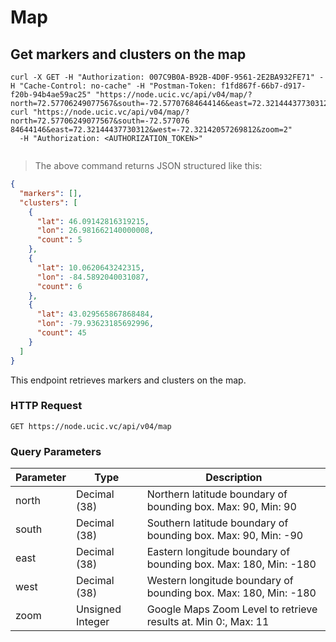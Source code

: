 # Map 

## Get markers and clusters on the map

```shell
curl -X GET -H "Authorization: 007C9B0A-B92B-4D0F-9561-2E2BA932FE71" -H "Cache-Control: no-cache" -H "Postman-Token: f1fd867f-66b7-d917-f20b-94b4ae59ac25" "https://node.ucic.vc/api/v04/map/?north=72.57706249077567&south=-72.57707684644146&east=72.32144437730312&west=-72.32142057269812&zoom=2"
curl "https://node.ucic.vc/api/v04/map/?north=72.57706249077567&south=-72.577076    84644146&east=72.32144437730312&west=-72.32142057269812&zoom=2"
  -H "Authorization: <AUTHORIZATION_TOKEN>"
```

```javascript
```

> The above command returns JSON structured like this:

```json
{
  "markers": [],
  "clusters": [
    {
      "lat": 46.09142816319215,
      "lon": 26.981662140000008,
      "count": 5
    },
    {
      "lat": 10.0620643242315,
      "lon": -84.5892040031087,
      "count": 6
    },
    {
      "lat": 43.029565867868484,
      "lon": -79.93623185692996,
      "count": 45
    }
  ]
}
```

This endpoint retrieves markers and clusters on the map.

### HTTP Request

`GET https://node.ucic.vc/api/v04/map`

### Query Parameters

Parameter | Type | Description
--------- | ---- | -----------
north | Decimal (38) | Northern latitude boundary of bounding box.  Max: 90, Min: 90
south | Decimal (38) | Southern latitude boundary of bounding box.  Max: 90, Min: -90
east | Decimal (38) | Eastern longitude boundary of bounding box.  Max: 180, Min: -180
west | Decimal (38) | Western longitude boundary of bounding box. Max: 180, Min: -180
zoom | Unsigned Integer | Google Maps Zoom Level to retrieve results at.  Min 0:, Max: 11

